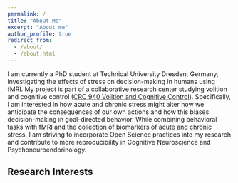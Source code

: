 ```yaml
---
permalink: /
title: "About Me"
excerpt: "About me"
author_profile: true
redirect_from: 
  - /about/
  - /about.html
---
```


I am currently a PhD student at Technical University Dresden, Germany, investigating the effects of stress on decision-making in humans using fMRI. My project is part of a collaborative research center studying volition and cognitive control ([CRC 940 Volition and Cognitive Control]([https://tu-dresden.de/bereichsuebergreifendes/sfb940/research/b-modulatoren/b5](https://tu-dresden.de/bereichsuebergreifendes/sfb940/research/b-modulatoren/b5?set_language=en))). Specifically, I am interested in how acute and chronic stress might alter how we anticipate the consequences of our own actions and how this biases decision-making in goal-directed behavior. While combining behavioral tasks with fMRI and the collection of biomarkers of acute and chronic stress, I am striving to incorporate Open Science practices into my research and contribute to more reproducibility in Cognitive Neuroscience and Psychoneuroendorinology.

## Research Interests
